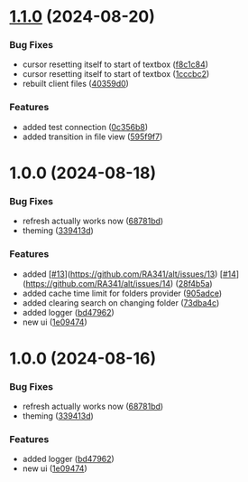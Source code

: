 # [1.1.0](https://github.com/RA341/alt/compare/1.0.0...1.1.0) (2024-08-20)


### Bug Fixes

* cursor resetting itself to start of textbox ([f8c1c84](https://github.com/RA341/alt/commit/f8c1c84fabd26341855270f01ec51e4a2a1ce2da))
* cursor resetting itself to start of textbox ([1cccbc2](https://github.com/RA341/alt/commit/1cccbc2642f75d15ed5b97a2d2ffba14187fda80))
* rebuilt client files ([40359d0](https://github.com/RA341/alt/commit/40359d0bbff810505fdcaf67a710564b09013bcc))


### Features

* added test connection ([0c356b8](https://github.com/RA341/alt/commit/0c356b8e123c01257e5c6ffd96bcc03e0e9311d2))
* added transition in file view ([595f9f7](https://github.com/RA341/alt/commit/595f9f758ce4484a0ec4b4be360404b053827db8))

# 1.0.0 (2024-08-18)


### Bug Fixes

* refresh actually works now ([68781bd](https://github.com/RA341/alt/commit/68781bdca27ee46840d75be45ed215d2fe33029d))
* theming ([339413d](https://github.com/RA341/alt/commit/339413d1db88143506e50596b8f045a7947f2c12))


### Features

* added [[#13](https://github.com/RA341/alt/issues/13)](https://github.com/RA341/alt/issues/13) [[#14](https://github.com/RA341/alt/issues/14)](https://github.com/RA341/alt/issues/14) ([28f4b5a](https://github.com/RA341/alt/commit/28f4b5a57bd45aaa3a9d81528438d6708b1cf3f5))
* added cache time limit for folders provider ([905adce](https://github.com/RA341/alt/commit/905adce401909a9fd9d56def818de2b75d055865))
* added clearing search on changing folder ([73dba4c](https://github.com/RA341/alt/commit/73dba4c851bb2c49c8e1529785637904cdb1b45f))
* added logger ([bd47962](https://github.com/RA341/alt/commit/bd47962795497e3e331adfe2c6899335fec73b1f))
* new ui ([1e09474](https://github.com/RA341/alt/commit/1e09474fa5a3445193d2e7bcd07ff21de75752fe))

# 1.0.0 (2024-08-16)


### Bug Fixes

* refresh actually works now ([68781bd](https://github.com/RA341/alt/commit/68781bdca27ee46840d75be45ed215d2fe33029d))
* theming ([339413d](https://github.com/RA341/alt/commit/339413d1db88143506e50596b8f045a7947f2c12))


### Features

* added logger ([bd47962](https://github.com/RA341/alt/commit/bd47962795497e3e331adfe2c6899335fec73b1f))
* new ui ([1e09474](https://github.com/RA341/alt/commit/1e09474fa5a3445193d2e7bcd07ff21de75752fe))
